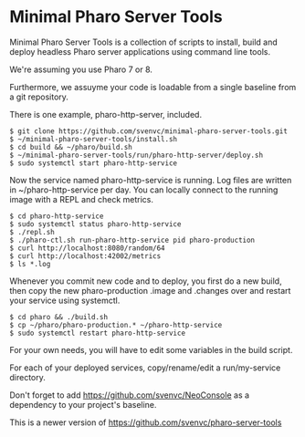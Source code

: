 # Minimal Pharo Server Tools

Minimal Pharo Server Tools is a collection of scripts to install, build and deploy 
headless Pharo server applications using command line tools.

We're assuming you use Pharo 7 or 8.

Furthermore, we assuyme your code is loadable from a single baseline from a git repository.

There is one example, pharo-http-server, included.

````
$ git clone https://github.com/svenvc/minimal-pharo-server-tools.git 
$ ~/minimal-pharo-server-tools/install.sh
$ cd build && ~/pharo/build.sh
$ ~/minimal-pharo-server-tools/run/pharo-http-server/deploy.sh
$ sudo systemctl start pharo-http-service
````

Now the service named pharo-http-service is running. Log files are written in ~/pharo-http-service per day. 
You can locally connect to the running image with a REPL and check metrics.

````
$ cd pharo-http-service
$ sudo systemctl status pharo-http-service
$ ./repl.sh
$ ./pharo-ctl.sh run-pharo-http-service pid pharo-production
$ curl http://localhost:8080/random/64
$ curl http://localhost:42002/metrics
$ ls *.log
````

Whenever you commit new code and to deploy, you first do a new build, then copy the new 
pharo-production .image and .changes over and restart your service using systemctl.

````
$ cd pharo && ./build.sh
$ cp ~/pharo/pharo-production.* ~/pharo-http-service
$ sudo systemctl restart pharo-http-service
````

For your own needs, you will have to edit some variables in the build script.

For each of your deployed services, copy/rename/edit a run/my-service directory.

Don't forget to add https://github.com/svenvc/NeoConsole as a dependency to your project's baseline.

This is a newer version of https://github.com/svenvc/pharo-server-tools
